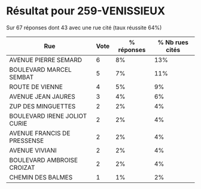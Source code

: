 # Résultat pour 259-VENISSIEUX

Sur 67 réponses dont 43 avec une rue cité (taux réussite 64%)

| Rue | Vote | % réponses | % Nb rues cités|
|-----|------|------------|----------------|
| AVENUE PIERRE SEMARD | 6 | 8% | 13%|
| BOULEVARD MARCEL SEMBAT | 5 | 7% | 11%|
| ROUTE DE VIENNE | 4 | 5% | 9%|
| AVENUE JEAN JAURES | 3 | 4% | 6%|
| ZUP DES MINGUETTES | 2 | 2% | 4%|
| BOULEVARD IRENE JOLIOT CURIE | 2 | 2% | 4%|
| AVENUE FRANCIS DE PRESSENSE | 2 | 2% | 4%|
| AVENUE VIVIANI | 2 | 2% | 4%|
| BOULEVARD AMBROISE CROIZAT | 2 | 2% | 4%|
| CHEMIN DES BALMES | 1 | 1% | 2%|
